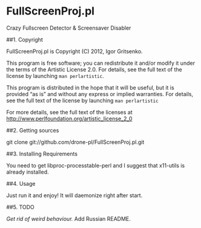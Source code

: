 FullScreenProj.pl
=================

Crazy Fullscreen  Detector &amp; Screensaver Disabler

##1. Copyright

FullScreenProj.pl is Copyright (C) 2012, Igor Gritsenko.

This program is free software; you
can redistribute it and/or modify it under the terms of the
Artistic License 2.0. For details, see the full text of the
license by launching `man perlartistic`.

This program is distributed in the hope that it will be
useful, but it is provided “as is” and without any express
or implied warranties. For details, see the full text of
the license by launching `man perlartistic`

For more details, see the full text of the licenses at
<http://www.perlfoundation.org/artistic_license_2_0>

##2. Getting sources

git clone git://github.com/drone-pl/FullScreenProj.pl.git

##3. Installing Requirements 

You need to get libproc-processtable-perl and I suggest that x11-utils is already installed.

##4. Usage

Just run it and enjoy! It will daemonize right after start.

##5. TODO

_Get rid of weird behaviour._
Add Russian README.
